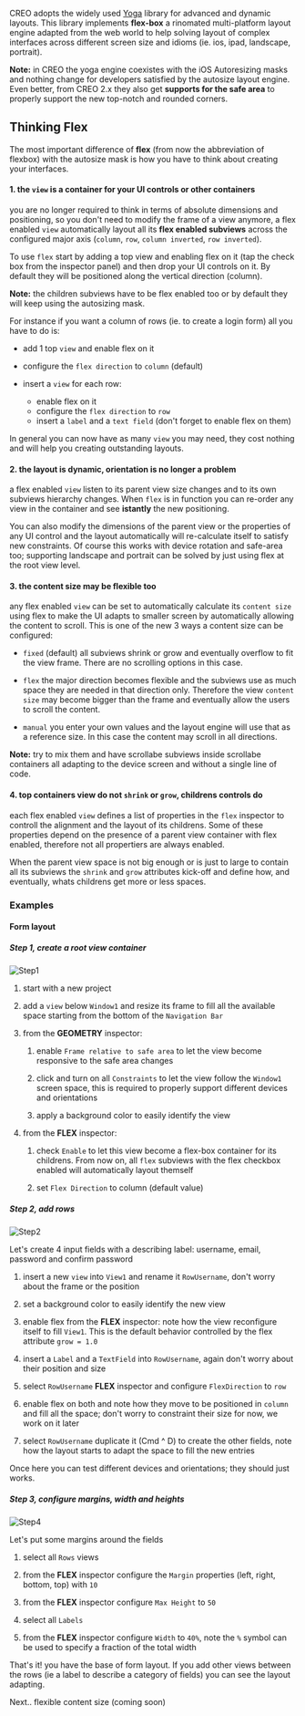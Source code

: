 CREO adopts the widely used [Yoga](https://yogalayout.com/docs) library for advanced and dynamic layouts. This library implements **flex-box** a rinomated multi-platform layout engine adapted from the web world to help solving layout of complex interfaces across different screen size and idioms (ie. ios, ipad, landscape, portrait).

**Note:** in CREO the yoga engine coexistes with the iOS Autoresizing masks and nothing change for developers satisfied by the autosize layout engine. Even better, from CREO 2.x they also get **supports for the safe area** to properly support the new top-notch and rounded corners.

## Thinking Flex

The most important difference of **flex** (from now the abbreviation of flexbox) with the autosize mask is how you have to think about creating your interfaces.

#### 1. the `view` is a container for your UI controls or other containers

you are no longer required to think in terms of absolute dimensions and positioning, so you don't need to modify the frame of a view anymore, a flex enabled `view` automatically layout all its **flex enabled subviews** across the configured major axis (`column`, `row`, `column inverted`, `row inverted`).

To use `flex` start by adding a top view and enabling flex on it (tap the check box from the inspector panel) and then drop your UI controls on it. By default they will be positioned along the vertical direction (column).

**Note:** the children subviews have to be flex enabled too or by default they will keep using the autosizing mask.

For instance if you want a column of rows (ie. to create a login form) all you have to do is:

- add 1 top `view` and enable flex on it

- configure the `flex direction` to `column` (default)

- insert a `view` for each row:
  - enable flex on it
  - configure the `flex direction` to `row`
  - insert a `label` and a `text field` (don't forget to enable flex on them)

In general you can now have as many `view` you may need, they cost nothing and will help you creating outstanding layouts.

#### 2. the layout is dynamic, orientation is no longer a problem

a flex enabled `view` listen to its parent view size changes and to its own subviews hierarchy changes. When `flex` is in function you can re-order any view in the container and see **istantly** the new positioning.

You can also modify the dimensions of the parent view or the properties of any UI control and the layout automatically will re-calculate itself to satisfy new constraints. Of course this works with device rotation and safe-area too; supporting landscape and portrait can be solved by just using flex at the root view level.

#### 3. the content size may be flexible too

any flex enabled `view` can be set to automatically calculate its `content size` using flex to make the UI adapts to smaller screen by automatically allowing the content to scroll. This is one of the new 3 ways a content size can be configured:

- `fixed` (default) all subviews shrink or grow and eventually overflow to fit the view frame. There are no scrolling options in this case.

- `flex` the major direction becomes flexible and the subviews use as much space they are needed in that direction only. Therefore the view `content size` may become bigger than the frame and eventually allow the users to scroll the content.

- `manual` you enter your own values and the layout engine will use that as a reference size. In this case the content may scroll in all directions.

**Note:** try to mix them and have scrollabe subviews inside scrollabe containers all adapting to the device screen and without a single line of code.

#### 4. top containers view do not `shrink` or `grow`, childrens controls do

each flex enabled `view` defines a list of properties in the `flex` inspector to controll the alignment and the layout of its childrens. Some of these properties depend on the presence of a parent view container with flex enabled, therefore not all propertiers are always enabled.

When the parent view space is not big enough or is just to large to contain all its subviews the `shrink` and `grow` attributes kick-off and define how, and eventually, whats childrens get more or less spaces.

### Examples

#### Form layout

##### Step 1, create a root view container

![Step1](../images/technotes/flex_form_1.png)

1. start with a new project

1. add a `view` below `Window1` and resize its frame to fill all the available space starting from the bottom of the `Navigation Bar`

1. from the **GEOMETRY** inspector:

    1. enable `Frame relative to safe area` to let the view become responsive to the safe area changes

    1. click and turn on all `Constraints` to let the view follow the `Window1` screen space, this is required to properly support different devices and orientations

    1. apply a background color to easily identify the view

1. from the **FLEX** inspector:

    1. check `Enable` to let this view become a flex-box container for its childrens. From now on, all `flex` subviews with the flex checkbox enabled will automatically layout themself

    1. set `Flex Direction` to column (default value)

##### Step 2, add rows

![Step2](../images/technotes/flex_form_2.png)

Let's create 4 input fields with a describing label: username, email, password and confirm password

1. insert a new `view` into `View1` and rename it `RowUsername`, don't worry about the frame or the position

1. set a background color to easily identify the new view

1. enable flex from the **FLEX** inspector: note how the view reconfigure itself to fill `View1`. This is the default behavior controlled by the flex attribute `grow = 1.0`

1. insert a `Label` and a `TextField` into `RowUsername`, again don't worry about their position and size

1. select `RowUsername` **FLEX** inspector and configure `FlexDirection` to `row`

1. enable flex on both and note how they move to be positioned in `column` and fill all the space; don't worry to constraint their size for now, we work on it later

1. select `RowUsername` duplicate it (Cmd ^ D) to create the other fields, note how the layout starts to adapt the space to fill the new entries

Once here you can test different devices and orientations; they should just works.

##### Step 3, configure margins, width and heights

![Step4](../images/technotes/flex_form_5.png)

Let's put some margins around the fields

1. select all `Rows` views

1. from the **FLEX** inspector configure the `Margin` properties (left, right, bottom, top) with `10`

1. from the **FLEX** inspector configure `Max Height` to `50`

1. select all `Labels`

1. from the **FLEX** inspector configure `Width` to `40%`, note the `%` symbol can be used to specify a fraction of the total width

That's it! you have the base of form layout. If you add other views between the rows (ie a label to describe a category of fields) you can see the layout adapting.

Next.. flexible content size (coming soon)